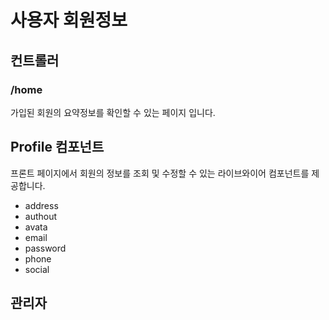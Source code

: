# 사용자 회원정보

## 컨트롤러

### /home
가입된 회원의 요약정보를 확인할 수 있는 페이지 입니다.

## Profile 컴포넌트
프론트 페이지에서 회원의 정보를 조회 및 수정할 수 있는 라이브와이어 컴포넌트를 제공합니다.
* address
* authout
* avata
* email
* password
* phone
* social

## 관리자
